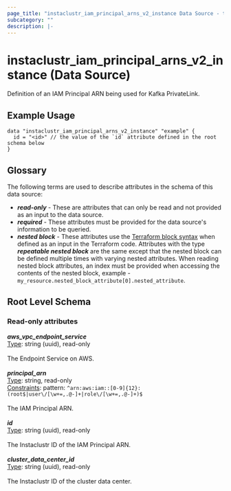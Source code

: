 ```yaml
---
page_title: "instaclustr_iam_principal_arns_v2_instance Data Source - terraform-provider-instaclustr"
subcategory: ""
description: |-
---
```


# instaclustr_iam_principal_arns_v2_instance (Data Source)
Definition of an IAM Principal ARN being used for Kafka PrivateLink.
## Example Usage
```
data "instaclustr_iam_principal_arns_v2_instance" "example" { 
  id = "<id>" // the value of the `id` attribute defined in the root schema below
}
```
## Glossary
The following terms are used to describe attributes in the schema of this data source:
- **_read-only_** - These are attributes that can only be read and not provided as an input to the data source.
- **_required_** - These attributes must be provided for the data source's information to be queried.
- **_nested block_** - These attributes use the [Terraform block syntax](https://www.terraform.io/language/attr-as-blocks) when defined as an input in the Terraform code. Attributes with the type **_repeatable nested block_** are the same except that the nested block can be defined multiple times with varying nested attributes. When reading nested block attributes, an index must be provided when accessing the contents of the nested block, example - `my_resource.nested_block_attribute[0].nested_attribute`.
## Root Level Schema
### Read-only attributes
*___aws_vpc_endpoint_service___*<br>
<ins>Type</ins>: string (uuid), read-only<br>
<br>The Endpoint Service on AWS.<br><br>
*___principal_arn___*<br>
<ins>Type</ins>: string, read-only<br>
<ins>Constraints</ins>: pattern: `^arn:aws:iam::[0-9]{12}:(root$|user\/[\w+=,.@-]+|role\/[\w+=,.@-]+)$`<br><br>The IAM Principal ARN.<br><br>
*___id___*<br>
<ins>Type</ins>: string (uuid), read-only<br>
<br>The Instaclustr ID of the IAM Principal ARN.<br><br>
*___cluster_data_center_id___*<br>
<ins>Type</ins>: string (uuid), read-only<br>
<br>The Instaclustr ID of the cluster data center.<br><br>
